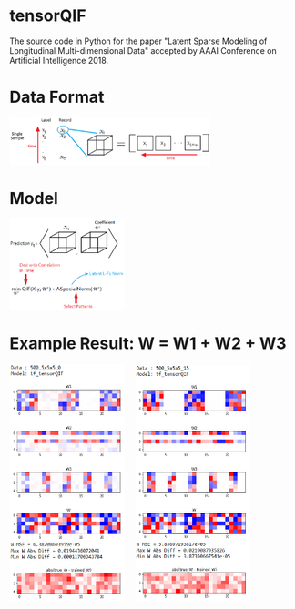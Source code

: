 # tensorQIF
The source code in Python for the paper "Latent Sparse Modeling of Longitudinal Multi-dimensional Data" accepted by AAAI Conference on Artificial Intelligence 2018.

# Data Format
<img src="https://github.com/CoshChen/tensorQIF/blob/master/Plot/DataFormat.png" width="70%" height="70%">

# Model
<img src="https://github.com/CoshChen/tensorQIF/blob/master/Plot/Model.png" width="40%" height="40%">

# Example Result: W = W1 + W2 + W3
<img src="https://github.com/CoshChen/tensorQIF/blob/master/Plot/500_5x5x5_0.png" width="40%" height="40%"> &nbsp; &nbsp; <img src="https://github.com/CoshChen/tensorQIF/blob/master/Plot/500_5x5x5_15.png" width="40%" height="40%">
